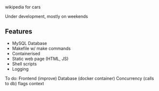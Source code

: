 wikipedia for cars

Under development, mostly on weekends

## Features
- MySQL Database
- Makefile w/ make commands
- Containerised
- Static web page (HTML, JS)
- Shell scripts
- Logging




To do:
Frontend (improve)
Database (docker container)
Concurrency (calls to db)
flags
context